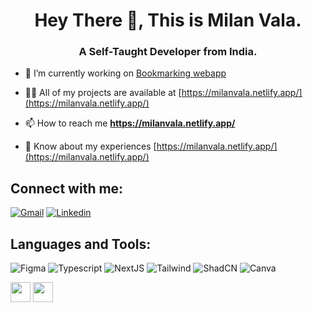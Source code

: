 <h1 align="center">Hey There 👋, This is Milan Vala.</h1>
<h3 align="center">A Self-Taught Developer from India.</h3>

- 🔭 I’m currently working on [Bookmarking webapp](https://bookmarkingapp.onrender.com/)

- 👨‍💻 All of my projects are available at [https://milanvala.netlify.app/](https://milanvala.netlify.app/)

- 📫 How to reach me **https://milanvala.netlify.app/**

- 📄 Know about my experiences [https://milanvala.netlify.app/](https://milanvala.netlify.app/)

## Connect with me:
[![Gmail](https://img.shields.io/badge/gmail-EA4335.svg?style=for-the-badge&logo=gmail&logoColor=white)](valamilan44@gmail.com)
[![Linkedin](https://img.shields.io/badge/Linkedin-0A66C2.svg?style=for-the-badge&logo=Linkedin&logoColor=white)](https://www.linkedin.com/in/valamilan/)

## Languages and Tools:


![Figma](https://img.shields.io/badge/figma-%23F24E1E.svg?style=for-the-badge&logo=figma&logoColor=white) 
![Typescript](https://img.shields.io/badge/typescript-0B1120?style=for-the-badge&logo=typescript&logoColor=06B6D4) 
![NextJS](https://img.shields.io/badge/nextjs-ffffff?style=for-the-badge&logo=nextjs&logoColor=06B6D4) 
![Tailwind](https://img.shields.io/badge/tailwind-0B1120?style=for-the-badge&logo=tailwindcss&logoColor=06B6D4) 
![ShadCN](https://img.shields.io/badge/shadcn-ffffff?style=for-the-badge&logo=shadcn&logoColor=06B6D4) 
![Canva](https://img.shields.io/badge/Canva-%2300C4CC.svg?style=for-the-badge&logo=Canva&logoColor=white) 

<img height="32" width="32" src="https://cdn.jsdelivr.net/npm/simple-icons@v11/icons/typescript.svg" />
<img height="32" width="32" src="https://unpkg.com/simple-icons@v11/icons/shadcn.svg" />
